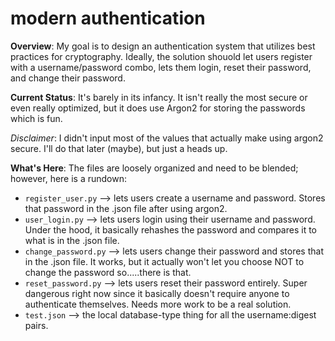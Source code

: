 # modern authentication

**Overview**: My goal is to design an authentication system that utilizes best practices for cryptography. Ideally, the solution shouold let users register with a username/password combo, lets them login, reset their password, and change their password.

**Current Status**: It's barely in its infancy. It isn't really the most secure or even really optimized, but it does use Argon2 for storing the passwords which is fun.

*Disclaimer*: I didn't input most of the values that actually make using argon2 secure. I'll do that later (maybe), but just a heads up.

**What's Here**: The files are loosely organized and need to be blended; however, here is a rundown:
* `register_user.py` --> lets users create a username and password. Stores that password in the .json file after using argon2.
* `user_login.py` --> lets users login using their username and password. Under the hood, it basically rehashes the password and compares it to what is in the .json file.
* `change_password.py` --> lets users change their password and stores that in the .json file. It works, but it actually won't let you choose NOT to change the password so.....there is that.
* `reset_password.py` --> lets users reset their password entirely. Super dangerous right now since it basically doesn't require anyone to authenticate themselves. Needs more work to be a real solution.
* `test.json` --> the local database-type thing for all the username:digest pairs.
